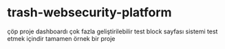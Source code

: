 # trash-websecurity-platform

çöp proje dashboardı çok fazla geliştirilebilir test block sayfası sistemi test etmek içindir tamamen örnek bir proje

